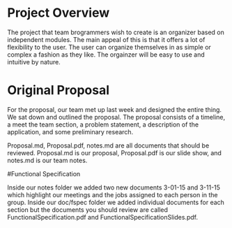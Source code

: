 # Project Overview

The project that team brogrammers wish to create is an organizer based on
independent modules. The main appeal of this is that it offers a lot of 
flexibility to the user. The user can organize themselves in as simple or
complex a fashion as they like. The orgainzer will be easy to use and
intuitive by nature.

# Original Proposal

For the proposal, our team met up last week and designed the entire thing.
We sat down and outlined the proposal. The proposal consists of a timeline,
a meet the team section, a problem statement, a description of the 
application, and some preliminary research.

Proposal.md, Proposal.pdf, notes.md are all documents that should be reviewed.
Proposal.md is our proposal, Proposal.pdf is our slide show, and notes.md is
our team notes.

#Functional Specification

Inside our notes folder we added two new documents 3-01-15 and 3-11-15 which
highlight our meetings and the jobs assigned to each person in the group. Inside
our doc/fspec folder we added individual documents for each section but the
documents you should review are called FunctionalSpecification.pdf and
FunctionalSpecificationSlides.pdf.
